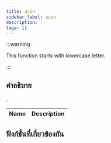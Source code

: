 ```yaml
---
title: asin
sidebar_label: asin
description: .
tags: []
---
```


:::warning

This function starts with lowercase letter.

:::

## คำอธิบาย

.

| Name | Description |
| ---- | ----------- |


## ฟังก์ชั่นที่เกี่ยวข้องกัน
